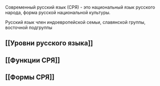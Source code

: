 Современный русский язык (СРЯ) - это национальный язык русского народа, форма русской национальной культуры.

Русский язык член индоевропейской семьи, славянской группы, восточной подгруппы

## [[Уровни русского языка]]
## [[Функции СРЯ]]

## [[Формы СРЯ]]



  
